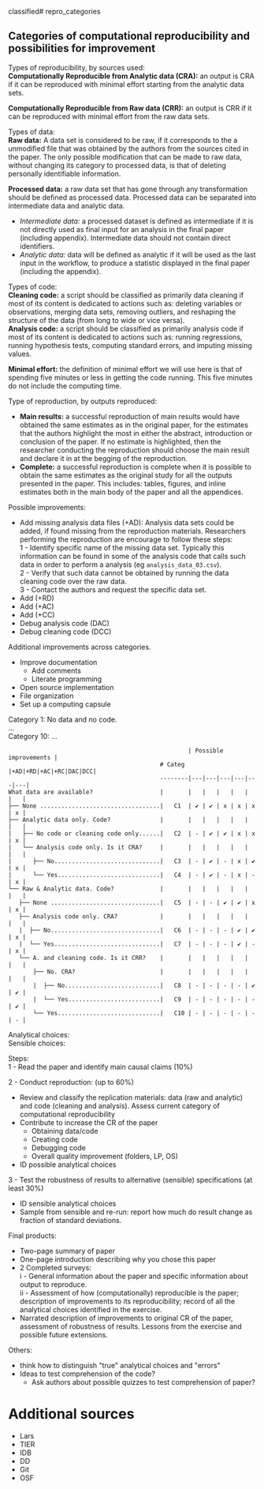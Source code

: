 classified# repro_categories  

## Categories of computational reproducibility and possibilities for improvement  


Types of reproducibility, by sources used:  
**Computationally Reproducible from Analytic data (CRA):** an output is CRA if it can be reproduced with minimal effort starting from the analytic data sets.

**Computationally Reproducible from Raw data (CRR):** an output is CRR if it can be reproduced with minimal effort from the raw data sets.

Types of data:  
**Raw data:** A data set is considered to be raw, if it corresponds to the a unmodified file that was obtained by the authors from the sources cited in the paper. The only possible modification that can be made to raw data, without changing its category to processed data, is that of deleting personally identifiable information.

**Processed data:** a raw data set that has gone through any transformation should be defined as processed data. Processed data can be separated into intermediate data and analytic data.
 - *Intermediate data:* a processed dataset is defined as intermediate if it is not directly used as final input for an analysis in the final paper (including appendix). Intermediate data should not contain direct identifiers.
 - *Analytic data:* data will be defined as analytic if it will be used as the last input in the workflow, to produce a statistic displayed in the final paper (including the appendix).


Types of code:  
**Cleaning code:** a script should be classified as primarily data cleaning if most of its content is dedicated to actions such as: deleting variables or observations, merging data sets, removing outliers, and reshaping the structure of the data (from long to wide or vice versa).     
**Analysis code:** a script should be classified as primarily analysis code if most of its content is dedicated to actions such as: running regressions, running hypothesis tests, computing standard errors, and imputing missing values.

**Minimal effort:** the definition of minimal effort we will use here is that of spending
five minutes or less in getting the code running. This five minutes do not include the computing time.


Type of reproduction, by outputs reproduced:  
  - **Main results:** a successful reproduction of main results would have obtained the same estimates as in the original paper, for the estimates that the authors highlight the most in either the abstract, introduction or conclusion of the paper. If no estimate is highlighted, then the researcher conducting the reproduction should choose the main result and declare it in at the begging of the reproduction.
  - **Complete:**  a successful reproduction is complete when it is possible to obtain the same estimates as the original study for all the outputs presented in the paper. This includes: tables, figures, and inline estimates both in the main body of the paper and all the appendices.   

Possible improvements:
 - Add missing analysis data files (+AD): Analysis data sets could be added, if found missing from the reproduction materials. Researchers performing the reproduction are encourage to follow these steps:  
  1 - Identify specific name of the missing data set. Typically this information can be found in some of the analysis code that calls such data in order to perform a analysis (eg `analysis_data_03.csv`).   
  2 - Verify that such data cannot be obtained by running the data cleaning code over the raw data.   
  3 - Contact the authors and request the specific data set.     
 - Add (+RD)
 - Add (+AC)
 - Add (+CC)
 - Debug analysis code (DAC)
 - Debug cleaning code (DCC)

Additional improvements across categories.
 - Improve documentation
      - Add comments
      - Literate programming
 - Open source implementation
 - File organization
 - Set up a computing capsule

Category 1: No data and no code.  
...  
Category 10: ...  

                                                       | Possible improvements |
                                               # Categ |+AD|+RD|+AC|+RC|DAC|DCC|
                                               --------|---|---|---|---|---|---|
    What data are available?                   |       |   |   |   |   |   |   |
    ├── None ..................................|   C1  | ✔ | ✔ | x | x | x | x |
    ├── Analytic data only. Code?              |       |   |   |   |   |   |   |
    |   ├── No code or cleaning code only......|   C2  | - | ✔ | ✔ | x | x | x |
    |   └── Analysis code only. Is it CRA?     |       |   |   |   |   |   |   |
    |      ├── No..............................|   C3  | - | ✔ | - | x | ✔ | x |
    |      └── Yes.............................|   C4  | - | ✔ | - | x | - | x |
    └── Raw & Analytic data. Code?             |       |   |   |   |   |   |   |
       ├── None ...............................|   C5  | - | - | ✔ | ✔ | x | x |
       ├── Analysis code only. CRA?            |       |   |   |   |   |   |   |
       |  ├── No...............................|   C6  | - | - | - | ✔ | ✔ | x |
       |  └── Yes..............................|   C7  | - | - | - | ✔ | - | x |
       └── A. and cleaning code. Is it CRR?    |       |   |   |   |   |   |   |
           ├── No. CRA?                        |       |   |   |   |   |   |   |
           |  ├── No...........................|   C8  | - | - | - | - | ✔ | ✔ |
           |  └── Yes..........................|   C9  | - | - | - | - | - | ✔ |
           └── Yes.............................|   C10 | - | - | - | - | - | - |



Analytical choices:  
Sensible choices:

Steps:  
1 - Read the paper and identify main causal claims (10%)  

2 - Conduct reproduction: (up to 60%)  
  - Review and classify the replication materials: data (raw and analytic) and code
  (cleaning and analysis). Assess current category of computational reproducibility  
  - Contribute to increase the CR of the paper
       - Obtaining data/code
       - Creating code
       - Debugging code
       - Overall quality improvement (folders, LP, OS)
  - ID possible analytical choices


3 - Test the robustness of results to alternative (sensible) specifications (at least 30%)
  - ID sensible analytical choices
  - Sample from sensible and re-run: report how much do result change as
    fraction of standard deviations.

Final products:
 -  Two-page summary of paper
 -  One-page introduction describing why you chose this paper
 -  2 Completed surveys:  
      i  - General information about the paper and specific
      information about output to reproduce.  
      ii - Assessment of how (computationally) reproducible is the paper;
       description of improvements to its reproducibility; record of all the
       analytical choices identified in the exercise.
 -  Narrated description of improvements to original CR of the paper, assessment
    of robustness of results. Lessons from the exercise and possible future
    extensions.

Others:
 - think how to distinguish "true" analytical choices and "errors"  
 - Ideas to test comprehension of the code?  
    - Ask authors about possible quizzes to test comprehension of paper?


# Additional sources
- Lars   
- TIER   
- IDB   
- DD  
- Git  
- OSF  
